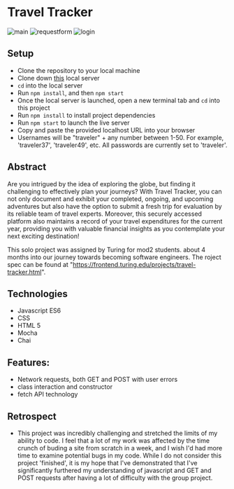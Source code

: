 # Travel Tracker

![main](https://user-images.githubusercontent.com/123911665/259471108-4ee3cef2-ed30-479a-bbfa-0d96531eed91.png)
![requestform](https://user-images.githubusercontent.com/123911665/259471382-3561620b-39ad-48c1-90d7-7181ea47a345.png)
![login](https://user-images.githubusercontent.com/123911665/259472779-99ed3d67-aa16-44ef-ba47-882cec356332.png)



## Setup
- Clone the repository to your local machine
- Clone down <a href="https://github.com/turingschool-examples/travel-tracker-api">this</a> local server
- `cd` into the local server
- Run `npm install`, and then `npm start`
- Once the local server is launched, open a new terminal tab and `cd` into this project
- Run `npm install` to install project dependencies
- Run `npm start` to launch the live server
- Copy and paste the provided localhost URL into your browser
- Usernames will be "traveler" + any number between 1-50.  For example, 'traveler37', 'traveler49', etc. All passwords are currently set to 'traveler'.


## Abstract
Are you intrigued by the idea of exploring the globe, but finding it challenging to effectively plan your journeys? With Travel Tracker, you can not only document and exhibit your completed, ongoing, and upcoming adventures but also have the option to submit a fresh trip for evaluation by its reliable team of travel experts. Moreover, this securely accessed platform also maintains a record of your travel expenditures for the current year, providing you with valuable financial insights as you contemplate your next exciting destination!

This solo project was assigned by Turing for mod2 students. about 4 months into our journey towards becoming software engineers. The roject spec can be found at "https://frontend.turing.edu/projects/travel-tracker.html".

## Technologies

- Javascript ES6
- CSS
- HTML 5
- Mocha
- Chai

## Features:

- Network requests, both GET and POST with user errors
- class interaction and constructor
- fetch API technology

## Retrospect

- This project was incredibly challenging and stretched the limits of my ability to code. I feel that a lot of my work was affected by the time crunch of buding a site from scratch in a week, and I wish I'd had more time to examine potential bugs in my code. While I do not consider this project 'finished', it is my hope that I've demonstrated that I've significantly furthered my understanding of javascript and GET and POST requests after having a lot of difficulty with the group project.

